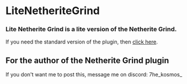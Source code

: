 # LiteNetheriteGrind
### Lite Netherite Grind is a lite version of the Netherite Grind.
If you need the standard version of the plugin, then [click here](https://www.spigotmc.org/resources/netherite-grind.80751/).

## For the author of the Netherite Grind plugin
If you don't want me to post this, message me on discord: 7he_kosmos_
